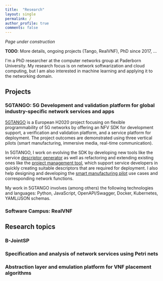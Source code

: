 ```yaml
---
title:  "Research"
layout: single
permalink: /
author_profile: true
comments: false
---
```


*Page under construction*

**TODO**: More details, ongoing projects (Tango, RealVNF), PhD since 2017, ...

I'm a PhD researcher at the computer networks group at Paderborn University. My research focus is on network softwarization and cloud computing, but I am also interested in machine learning and applying it to the networking domain.

## Projects

### 5GTANGO: 5G Development and validation platform for global industry-specific network services and apps

[5GTANGO](https://5gtango.eu/) is a European H2020 project focusing on flexible programmability of 5G networks by offering an NFV SDK for development support, a verification and validation platform, and a service platform for deployment. The project outcomes are demonstrated using three vertical pilots (smart manufacturing, immersive media, real-time communication).

In 5GTANGO, I work on evolving the SDK by developing new tools like the service [descriptor generator](https://github.com/sonata-nfv/tng-sdk-descriptorgen) as well as refactoring and extending existing ones like the [project management tool](https://github.com/sonata-nfv/tng-sdk-project), which support service developers in quickly creating suitable descriptors that are required for deployment. I also help designing and developing the [smart manufacturing pilot](https://github.com/sonata-nfv/tng-industrial-pilot) use cases and corresponding network functions.

My work in 5GTANGO involves (among others) the following technologies and languages: Python, JavaScript, OpenAPI/Swagger, Docker, Kubernetes, YAML/JSON schemas.

### Software Campus: RealVNF




## Research topics

### B-JointSP

### Specification and analysis of network services using Petri nets

### Abstraction layer and emulation platform for VNF placement algorithms
